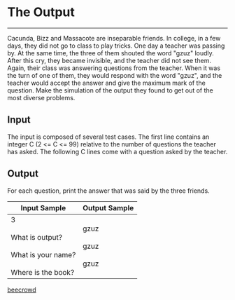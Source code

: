 # The Output

---

Cacunda, Bizz and Massacote are inseparable friends. In college, in a few days, they did not go to class to play tricks. One day a teacher was passing by. At the same time, the three of them shouted the word "gzuz" loudly. After this cry, they became invisible, and the teacher did not see them. Again, their class was answering questions from the teacher. When it was the turn of one of them, they would respond with the word "gzuz", and the teacher would accept the answer and give the maximum mark of the question. Make the simulation of the output they found to get out of the most diverse problems.

## Input

The input is composed of several test cases. The first line contains an integer C (2 <= C <= 99) relative to the number of questions the teacher has asked. The following C lines come with a question asked by the teacher.

## Output

For each question, print the answer that was said by the three friends.

| Input Sample                                                                 | Output Sample                |
| ---------------------------------------------------------------------------- | ---------------------------- |
| 3<br><br>What is output?<br><br>What is your name?<br><br>Where is the book? | gzuz<br><br>gzuz<br><br>gzuz |

[beecrowd](https://www.beecrowd.com.br/judge/en/problems/view/2861)
